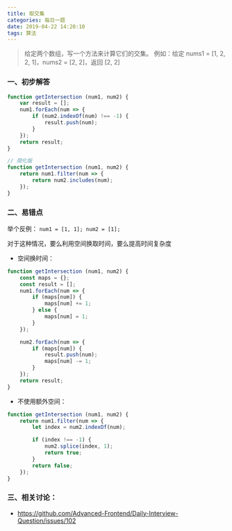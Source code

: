 ```yaml
---
title: 取交集
categories: 每日一题
date: 2019-04-22 14:20:10
tags: 算法
---
```


> 给定两个数组，写一个方法来计算它们的交集。
> 例如：给定 nums1 = [1, 2, 2, 1]，nums2 = [2, 2]，返回 [2, 2]

### 一、初步解答

```javascript
function getIntersection (num1, num2) {
    var result = [];
    num1.forEach(num => {
        if (num2.indexOf(num) !== -1) {
            result.push(num);
        }
    });
    return result;
}

// 简化版
function getIntersection (num1, num2) {
    return num1.filter(num => {
        return num2.includes(num);
    });
}
```

### 二、易错点

举个反例： `num1 = [1, 1]; num2 = [1];`

对于这种情况，要么利用空间换取时间，要么提高时间复杂度

- 空间换时间：

```javascript
function getIntersection (num1, num2) {
    const maps = {};
    const result = [];
    num1.forEach(num => {
        if (maps[num]) {
            maps[num] += 1;
        } else {
            maps[num] = 1;
        }
    });

    num2.forEach(num => {
        if (maps[num]) {
            result.push(num);
            maps[num] -= 1;
        }
    });
    return result;
}
```

- 不使用额外空间：

```javascript
function getIntersection (num1, num2) {
    return num1.filter(num => {
        let index = num2.indexOf(num);

        if (index !== -1) {
            num2.splice(index, 1);
            return true;
        }
        return false;
    });
}
```

### 三、相关讨论：

- https://github.com/Advanced-Frontend/Daily-Interview-Question/issues/102


